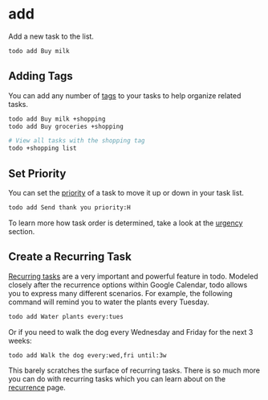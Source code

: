 # add

Add a new task to the list.

```bash
todo add Buy milk
```

## Adding Tags

You can add any number of [tags](../tags.md) to your tasks to help organize
related tasks.

```bash
todo add Buy milk +shopping
todo add Buy groceries +shopping

# View all tasks with the shopping tag
todo +shopping list
```

## Set Priority

You can set the [priority](../priority.md) of a task to move it up or down in
your task list.

```bash
todo add Send thank you priority:H
```

To learn more how task order is determined, take a look at the [urgency](../urgency.md) section.

## Create a Recurring Task

[Recurring tasks](../recurrence.md) are a very important and powerful feature in todo. Modeled
closely after the recurrence options within Google Calendar, todo allows you to
express many different scenarios. For example, the following command will remind
you to water the plants every Tuesday.

```bash
todo add Water plants every:tues
```

Or if you need to walk the dog every Wednesday and Friday for the next 3 weeks:

```bash
todo add Walk the dog every:wed,fri until:3w
```

This barely scratches the surface of recurring tasks. There is so much more you
can do with recurring tasks which you can learn about on the
[recurrence](../recurrence.md) page.
